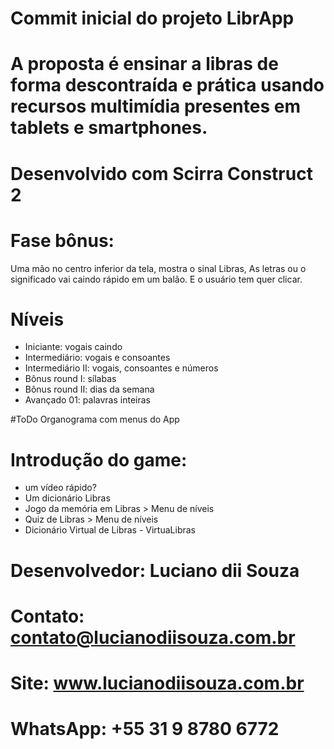 # Commit inicial do projeto LibrApp

# A proposta é ensinar a libras de forma descontraída e prática usando recursos multimídia presentes em tablets e smartphones.

# Desenvolvido com Scirra Construct 2

# Fase bônus:
Uma mão no centro inferior da tela, mostra o sinal Libras,
As letras ou o significado vai caindo rápido em um balão.
E o usuário tem quer clicar.

# Níveis
* Iniciante: vogais caindo
* Intermediário: vogais e consoantes
* Intermediário II: vogais, consoantes e números
* Bônus round I: sílabas
* Bônus round II: dias da semana
* Avançado 01: palavras inteiras

#ToDo
Organograma com menus do App

# Introdução do game:
* um vídeo rápido?
* Um dicionário Libras
* Jogo da memória em Libras > Menu de níveis
* Quiz de Libras > Menu de níveis
* Dicionário Virtual de Libras - VirtuaLibras

# Desenvolvedor: Luciano dii Souza
# Contato: contato@lucianodiisouza.com.br
# Site: www.lucianodiisouza.com.br
# WhatsApp: +55 31 9 8780 6772